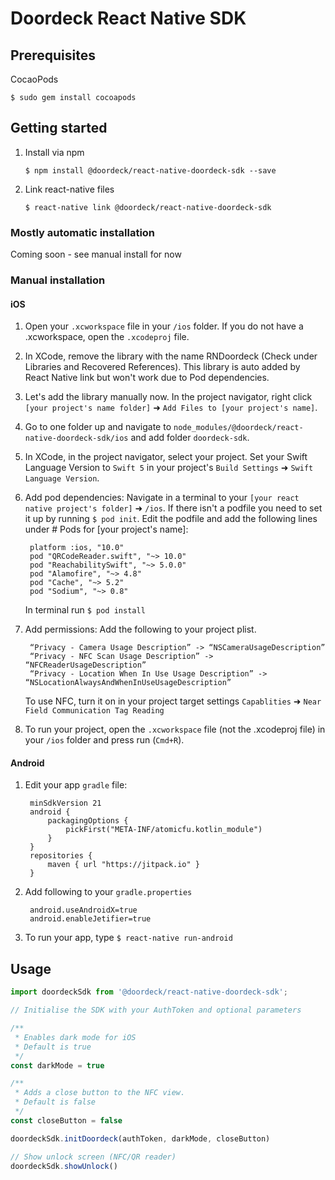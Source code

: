 # Doordeck React Native SDK 

## Prerequisites

CocaoPods

`$ sudo gem install cocoapods`

## Getting started

1. Install via npm

	`$ npm install @doordeck/react-native-doordeck-sdk --save`

2. Link react-native files

	`$ react-native link @doordeck/react-native-doordeck-sdk`

### Mostly automatic installation

Coming soon - see manual install for now

### Manual installation


#### iOS
1. Open your `.xcworkspace` file in your `/ios` folder. If you do not have a .xcworkspace, open the `.xcodeproj` file.
2. In XCode, remove the library with the name RNDoordeck (Check under Libraries and Recovered References). This library is auto added by React Native link but won't work due to Pod dependencies.
3. Let's add the library manually now. In the project navigator, right click `[your project's name folder]` ➜ `Add Files to [your project's name]`. 
4. Go to one folder up and navigate to `node_modules/@doordeck/react-native-doordeck-sdk/ios` and add folder `doordeck-sdk`.
5. In XCode, in the project navigator, select your project. Set your Swift Language Version to `Swift 5` in your project's `Build Settings` ➜ `Swift Language Version`.
6. Add pod dependencies:
	Navigate in a terminal to your `[your react native project's folder]` ➜ `/ios`. 
	If there isn't a podfile you need to set it up by running `$ pod init`.
	Edit the podfile and add the following lines under # Pods for [your project's name]:
		
		platform :ios, "10.0"
		pod "QRCodeReader.swift", "~> 10.0"
		pod "ReachabilitySwift", "~> 5.0.0"
		pod "Alamofire", "~> 4.8"
		pod "Cache", "~> 5.2"
		pod "Sodium", "~> 0.8"

	In terminal run `$ pod install`
7. Add permissions:
	 Add the following to your project plist.

		“Privacy - Camera Usage Description” -> “NSCameraUsageDescription”
		“Privacy - NFC Scan Usage Description” -> “NFCReaderUsageDescription”
		“Privacy - Location When In Use Usage Description” -> “NSLocationAlwaysAndWhenInUseUsageDescription”

	To use NFC, turn it on in your project target settings `Capablities` ➜ `Near Field Communication Tag Reading`
8. To run your project, open the `.xcworkspace` file (not the .xcodeproj file) in your `/ios` folder and press run (`Cmd+R`).

#### Android

1. Edit your app `gradle` file: 

		minSdkVersion 21
		android {
			packagingOptions {
				pickFirst("META-INF/atomicfu.kotlin_module")
			}
		}
		repositories {
			maven { url "https://jitpack.io" }
		}

2. Add following to your `gradle.properties`

		android.useAndroidX=true
		android.enableJetifier=true

3.  To run your app, type `$ react-native run-android`




## Usage
```javascript
import doordeckSdk from '@doordeck/react-native-doordeck-sdk';

// Initialise the SDK with your AuthToken and optional parameters

/**
 * Enables dark mode for iOS
 * Default is true
 */
const darkMode = true

/**
 * Adds a close button to the NFC view.
 * Default is false
 */
const closeButton = false

doordeckSdk.initDoordeck(authToken, darkMode, closeButton)

// Show unlock screen (NFC/QR reader)
doordeckSdk.showUnlock()
```
  
